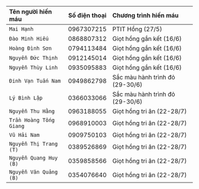 |Tên người hiến máu|Số điện thoại|Chương trình hiến máu|
|:---| :---: | :--- |
|`Mai Hạnh`|0967307215|PTIT Hồng (27/5)|
|`Đào Minh Hiếu`|0868807312|Giọt hồng gắn kết (16/6)|
|`Hoàng Đình Sơn`|0794113484|Giọt hồng gắn kết (16/6)|
|`Nguyễn Đức Thịnh`|0912145014|Giọt hồng gắn kết (16/6)|
|`Nguyễn Thùy Linh`|0935095883|Giọt hồng gắn kết (16/6)|
|`Đinh Vạn Tuấn Nam`|0949862798|Sắc màu hành trình đỏ (29-30/6)|
|`Lý Bình Lập`|0366033066|Sắc màu hành trình đỏ (29-30/6)|
|`Nguyễn Thu Hằng`|0963188055|Giọt hồng tri ân (22-28/7)|
|`Trần Hoàng Tống Giang`|0968910003|Giọt hồng tri ân (22-28/7)|
|`Vũ Hải Nam`|0909750103|Giọt hồng tri ân (22-28/7)|
|`Nguyễn Thị Trang (T)`|0389526869|Giọt hồng tri ân (22-28/7)|
|`Nguyễn Quang Huy (B)`|0359858566|Giọt hồng tri ân (22-28/7)|
|`Nguyễn Văn Quảng (B)`|0354076640|Giọt hồng tri ân (22-28/7)|



